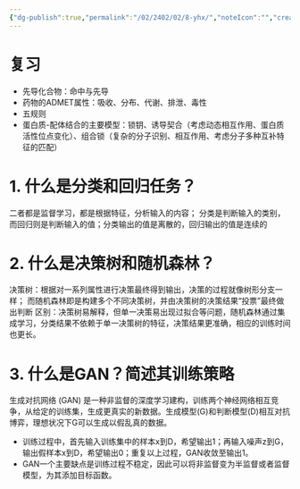 ```yaml
---
{"dg-publish":true,"permalink":"/02/2402/02/8-yhx/","noteIcon":"","created":"2025-01-31T00:35","updated":"2025-07-01T13:38"}
---
```


# 复习
- 先导化合物：命中与先导
- 药物的ADMET属性：吸收、分布、代谢、排泄、毒性
 - 五规则
- 蛋白质-配体结合的主要模型：锁钥、诱导契合（考虑动态相互作用、蛋白质活性位点变化）、组合锁（复杂的分子识别、相互作用、考虑分子多种互补特征的匹配）
# 1. 什么是分类和回归任务？
二者都是监督学习，都是根据特征，分析输入的内容；
分类是判断输入的类别，而回归则是判断输入的值；分类输出的值是离散的，回归输出的值是连续的
# 2. 什么是决策树和随机森林？
决策树：根据对一系列属性进行决策最终得到输出，决策的过程就像树形分支一样；
而随机森林即是构建多个不同决策树，并由决策树的决策结果“投票”最终做出判断
区别：决策树易解释，但单一决策易出现过拟合等问题，随机森林通过集成学习，分类结果不依赖于单一决策树的特征，决策结果更准确，相应的训练时间也更长。
# 3. 什么是GAN？简述其训练策略
生成对抗网络 (GAN) 是一种非监督的深度学习建构，训练两个神经网络相互竞争，从给定的训练集，生成更真实的新数据。生成模型(G)和判断模型(D)相互对抗博弈，理想状况下G可以生成以假乱真的数据。
- 训练过程中，首先输入训练集中的样本x到D，希望输出1；再输入噪声z到G，输出假样本x到D，希望输出0；重复以上过程，GAN收敛至输出1。
- GAN一个主要缺点是训练过程不稳定，因此可以将非监督变为半监督或者监督模型，为其添加目标函数。
